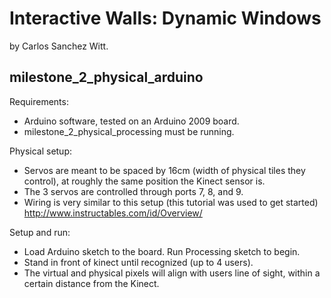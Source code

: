 Interactive Walls: Dynamic Windows
==================================

by Carlos Sanchez Witt.

milestone_2_physical_arduino
----------------------------

Requirements:
- Arduino software, tested on an Arduino 2009 board.
- milestone_2_physical_processing must be running.

Physical setup:
- Servos are meant to be spaced by 16cm (width of physical tiles they control),
  at roughly the same position the Kinect sensor is.
- The 3 servos are controlled through ports 7, 8, and 9.
- Wiring is very similar to this setup (this tutorial was used to get started)
  http://www.instructables.com/id/Overview/

Setup and run:
- Load Arduino sketch to the board. Run Processing sketch to begin.
- Stand in front of kinect until recognized (up to 4 users).
- The virtual and physical pixels will align with users line of sight, within 
  a certain distance from the Kinect.